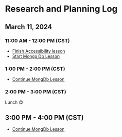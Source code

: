 # Research and Planning Log

## March 11, 2024

### 11:00 AM - 12:00 PM (CST)

- [Finish Accessibility lesson](https://www.codecademy.com/learn)
- [Start Mongo Db Lesson](https://www.codecademy.com/enrolled/courses/learn-mongodb)

### 1:00 PM - 2:00 PM (CST)

- [Continue MongDb Lesson](https://www.codecademy.com/enrolled/courses/learn-mongodb)

### 2:00 PM - 3:00 PM (CST)

Lunch 😋

## 3:00 PM - 4:00 PM (CST)

- [Continue MongDb Lesson](https://www.codecademy.com/enrolled/courses/learn-mongodb)